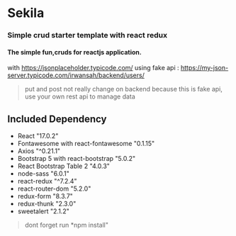 # Sekila
### Simple crud starter template with react redux
#### The simple fun,cruds for reactjs application.

with https://jsonplaceholder.typicode.com/
using fake api : https://my-json-server.typicode.com/irwansah/backend/users/
> put and post not really change on backend because this is fake api, use your own rest api to manage data


## Included Dependency

- React "17.0.2"
- Fontawesome with react-fontawesome "0.1.15"
- Axios "^0.21.1"
- Bootstrap 5 with react-bootstrap "5.0.2"
- React Bootstrap Table 2 "4.0.3"
- node-sass "6.0.1"
- react-redux  "^7.2.4"
- react-router-dom "5.2.0"
- redux-form  "8.3.7"
- redux-thunk  "2.3.0"
- sweetalert  "2.1.2"

> dont forget run *npm install"